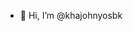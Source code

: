 - 👋 Hi, I’m @khajohnyosbk

<!---
khajohnyosbk/khajohnyosbk is a ✨ special ✨ repository because its `README.md` (this file) appears on your GitHub profile.
You can click the Preview link to take a look at your changes.
--->
